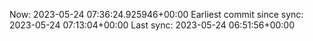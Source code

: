 Now: 2023-05-24 07:36:24.925946+00:00 Earliest commit since sync: 2023-05-24 07:13:04+00:00 Last sync: 2023-05-24 06:51:56+00:00
